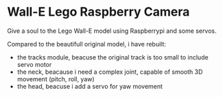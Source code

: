 # Wall-E Lego Raspberry Camera 

Give a soul to the Lego Wall-E model using Raspberrypi and some servos.

Compared to the beautifull original model, i have rebuilt:
- the tracks module, beacuse the original track is too small to include servo motor
- the neck, beacause i need a complex joint, capable of smooth 3D movement (pitch, roll, yaw)
- the head, beacuse i add a servo for yaw movement
